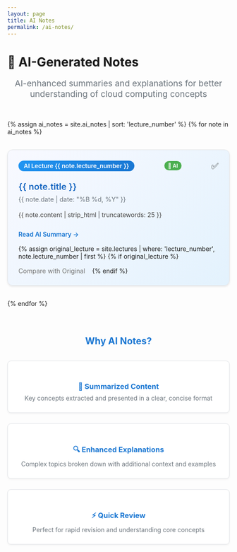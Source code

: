 ```yaml
---
layout: page
title: AI Notes
permalink: /ai-notes/
---
```


<div class="ai-notes-page">
  <h1>🤖 AI-Generated Notes</h1>
  <p class="lead">AI-enhanced summaries and explanations for better understanding of cloud computing concepts</p>

  <div class="ai-notes-grid">
    {% assign ai_notes = site.ai_notes | sort: 'lecture_number' %}
    {% for note in ai_notes %}
      <div class="ai-note-card">
        <div class="ai-note-header">
          <span class="ai-note-number">AI Lecture {{ note.lecture_number }}</span>
          <span class="ai-badge">🤖 AI</span>
          <span class="completion-status">✅</span>
        </div>
        <h3 class="ai-note-title">
          <a href="{{ note.url | relative_url }}">{{ note.title }}</a>
        </h3>
        <div class="ai-note-meta">
          <span class="ai-note-date">{{ note.date | date: "%B %d, %Y" }}</span>
        </div>
        <p class="ai-note-excerpt">{{ note.content | strip_html | truncatewords: 25 }}</p>
        <div class="note-actions">
          <a href="{{ note.url | relative_url }}" class="read-more">Read AI Summary →</a>
          {% assign original_lecture = site.lectures | where: 'lecture_number', note.lecture_number | first %}
          {% if original_lecture %}
            <a href="{{ original_lecture.url | relative_url }}" class="compare-link">Compare with Original</a>
          {% endif %}
        </div>
      </div>
    {% endfor %}
  </div>

  <div class="ai-features">
    <h2>Why AI Notes?</h2>
    <div class="features-grid">
      <div class="feature-card">
        <h3>📝 Summarized Content</h3>
        <p>Key concepts extracted and presented in a clear, concise format</p>
      </div>
      <div class="feature-card">
        <h3>🔍 Enhanced Explanations</h3>
        <p>Complex topics broken down with additional context and examples</p>
      </div>
      <div class="feature-card">
        <h3>⚡ Quick Review</h3>
        <p>Perfect for rapid revision and understanding core concepts</p>
      </div>
    </div>
  </div>
</div>

<style>
.ai-notes-page {
  max-width: 1200px;
  margin: 0 auto;
}

.lead {
  font-size: 1.2rem;
  color: #6c757d;
  margin-bottom: 3rem;
  text-align: center;
}

.ai-notes-grid {
  display: grid;
  grid-template-columns: repeat(auto-fit, minmax(350px, 1fr));
  gap: 2rem;
  margin-bottom: 4rem;
}

.ai-note-card {
  background: linear-gradient(135deg, #f8f9ff 0%, #e3f2fd 100%);
  border: 1px solid #e1e4e8;
  border-radius: 12px;
  padding: 1.5rem;
  transition: all 0.3s ease;
  box-shadow: 0 2px 4px rgba(0,0,0,0.1);
}

.ai-note-card:hover {
  transform: translateY(-4px);
  box-shadow: 0 8px 16px rgba(0,0,0,0.15);
  border-color: #2196f3;
}

.ai-note-header {
  display: flex;
  justify-content: space-between;
  align-items: center;
  margin-bottom: 1rem;
  flex-wrap: wrap;
  gap: 0.5rem;
}

.ai-note-number {
  background: linear-gradient(135deg, #2196f3 0%, #1976d2 100%);
  color: white;
  padding: 0.25rem 0.75rem;
  border-radius: 20px;
  font-size: 0.85rem;
  font-weight: 600;
}

.ai-badge {
  background: #4caf50;
  color: white;
  padding: 0.2rem 0.5rem;
  border-radius: 12px;
  font-size: 0.75rem;
  font-weight: 600;
}

.completion-status {
  font-size: 1.2rem;
}

.ai-note-title {
  margin-bottom: 0.5rem;
}

.ai-note-title a {
  color: #1565c0;
  text-decoration: none;
  font-size: 1.25rem;
  font-weight: 600;
}

.ai-note-title a:hover {
  color: #0d47a1;
}

.ai-note-meta {
  color: #6a737d;
  font-size: 0.9rem;
  margin-bottom: 1rem;
}

.ai-note-excerpt {
  color: #424242;
  line-height: 1.6;
  margin-bottom: 1.5rem;
}

.note-actions {
  display: flex;
  gap: 1rem;
  flex-wrap: wrap;
}

.read-more {
  color: #1976d2;
  text-decoration: none;
  font-weight: 600;
  display: inline-flex;
  align-items: center;
  transition: color 0.2s ease;
}

.read-more:hover {
  color: #0d47a1;
}

.compare-link {
  color: #757575;
  text-decoration: none;
  font-size: 0.9rem;
  transition: color 0.2s ease;
}

.compare-link:hover {
  color: #424242;
}

.ai-features {
  margin-top: 4rem;
  text-align: center;
}

.ai-features h2 {
  color: #1976d2;
  margin-bottom: 2rem;
}

.features-grid {
  display: grid;
  grid-template-columns: repeat(auto-fit, minmax(250px, 1fr));
  gap: 1.5rem;
}

.feature-card {
  background: white;
  padding: 1.5rem;
  border-radius: 8px;
  border: 1px solid #e1e4e8;
  box-shadow: 0 2px 4px rgba(0,0,0,0.05);
}

.feature-card h3 {
  color: #1976d2;
  margin-bottom: 0.5rem;
}

.feature-card p {
  color: #6c757d;
  margin: 0;
}

@media (max-width: 768px) {
  .ai-notes-grid {
    grid-template-columns: 1fr;
    gap: 1.5rem;
  }
  
  .ai-note-card {
    padding: 1.25rem;
  }
  
  .note-actions {
    flex-direction: column;
    gap: 0.5rem;
  }
}
</style>